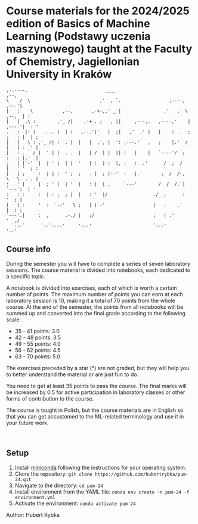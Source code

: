 # Course materials for the 2024/2025 edition of Basics of Machine Learning (Podstawy uczenia maszynowego) taught at the Faculty of Chemistry, Jagiellonian University in Kraków

```
,-.----.                             ____                                     ,--,
\    /  \                          ,'  , `.                  ,----,         ,--.'|
|   :    \           ,--,       ,-+-,.' _ |                .'   .' \     ,--,  | :
|   |  .\ :        ,'_ /|    ,-+-. ;   , ||     ,---,.   ,----,'    | ,---.'|  : '
.   :  |: |   .--. |  | :   ,--.'|'   |  ;|   ,'  .' |   |    :  .  ; ;   : |  | ;
|   |   \ : ,'_ /| :  . |  |   |  ,', |  ': ,---.'   ,   ;    |.'  /  |   | : _' |
|   : .   / |  ' | |  . .  |   | /  | |  || |   |    |   `----'/  ;   :   : |.'  |
;   | |`-'  |  | ' |  | |  '   | :  | :  |, :   :  .'      /  ;  /    |   ' '  ; :
|   | ;     :  | | :  ' ;  ;   . |  ; |--'  :   |.'       ;  /  /-,   \   \  .'. |
:   ' |     |  ; ' |  | '  |   : |  | ,     `---'        /  /  /.`|    `---`:  | '
:   : :     :  | : ;  ; |  |   : '  |/                 ./__;      :         '  ; |
|   | :     '  :  `--'   \ ;   | |`-'                  |   :    .'          |  : ;
`---'.|     :  ,      .-./ |   ;/                      ;   | .'             '  ,/ 
  `---`      `--`----'     '---'                       `---'                '--'          
```

## Course info
During the semester you will have to complete a series of seven laboratory sessions. 
The course material is divided into notebooks, each dedicated to a specific topic.

A notebook is divided into exercises, each of which is worth a certain number of points. The maximum number of points you
can earn at each laboratory session is 10, making it a total of 70 points from the whole course.
At the end of the semester, the points from all notebooks will be summed up and converted into the final grade according 
to the following scale:

* 35 - 41 points: 3.0
* 42 - 48 points: 3.5
* 49 - 55 points: 4.0
* 56 - 62 points: 4.5
* 63 - 70 points: 5.0

The exercises preceded by a star (*) are not graded, but they will help you to better understand the material
or are just fun to do.

You need to get at least 35 points to pass the course.
The final marks will be increased by 0.5 for active participation in laboratory classes or other forms of
contribution to the course.

The course is taught in Polish, but the course materials are in English so that you can get accustomed to the ML-related
terminology and use it in your future work.

<br>

## Setup

1. Install [miniconda](https://docs.conda.io/en/latest/miniconda.html) following the instructions for your operating
   system.
2. Clone the repository: `git clone https://github.com/hubertrybka/pum-24.git`
3. Navigate to the directory: `cd pum-24`
4. Install environment from the YAML file: `conda env create -n pum-24 -f environment.yml`
5. Activate the environment: `conda activate pum-24`


Author: Hubert Rybka

